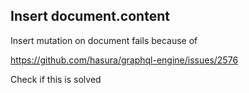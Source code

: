 ## Insert document.content
Insert mutation on document fails because of 

https://github.com/hasura/graphql-engine/issues/2576

Check if this is solved
